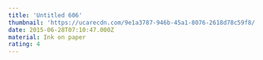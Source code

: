```yaml
---
title: 'Untitled 606'
thumbnail: 'https://ucarecdn.com/9e1a3787-946b-45a1-8076-2618d78c59f8/'
date: 2015-06-28T07:10:47.000Z
material: Ink on paper
rating: 4
---
```

